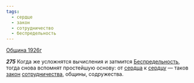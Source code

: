 ```yaml
---
tags:
  - сердце
  - закон
  - сотрудничество
  - беспредельность
---
```


[Община 1926г](https://127.0.0.1:4002/agni/1926)

___275___
Когда же усложнятся вычисления и затмится [Беспредельность](../../../tags/#беспредельность), тогда снова вспомнят простейшую основу: от [сердца](../../../tags/#сердце) к [сердцу](../../../tags/#сердце) — таков [закон](../../../tags/#закон) [сотрудничества](../../../tags/#сотрудничество), общины, содружества.   

